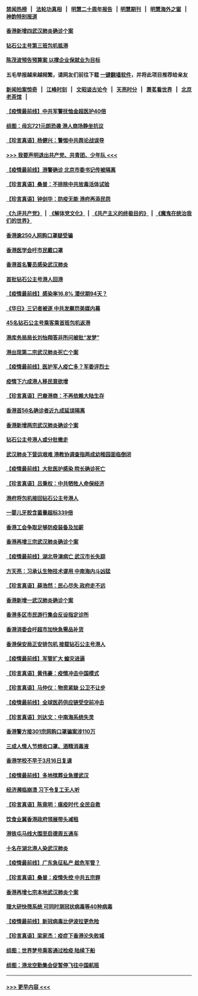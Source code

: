 #### [禁闻热榜](热点新闻.md?=0)  &nbsp;&nbsp;|&nbsp;&nbsp; [法轮功真相](https://github.com/gfw-breaker/truth/blob/master/README.md?=0) &nbsp;&nbsp;|&nbsp;&nbsp; [明慧二十周年报告](https://github.com/gfw-breaker/mh-reports/blob/master/README.md?=0) &nbsp;&nbsp;|&nbsp;&nbsp;[明慧期刊](https://github.com/gfw-breaker/mh-qikan) &nbsp;&nbsp;|&nbsp;&nbsp; [明慧海外之窗](https://github.com/gfw-breaker/mh-news/blob/master/README.md?=0) &nbsp;&nbsp;|&nbsp;&nbsp; [神韵特别报道](https://github.com/gfw-breaker/mh-news/blob/master/shenyun.md?=0)
#### [香港新增四武汉肺炎确诊个案](../pages/nsc415/n11890610.md?t=02241201) 
#### [钻石公主号第三班包机抵港](../pages/nsc415/n11890645.md?t=02241201) 
#### [陈茂波预告预算案 以撑企业保就业为目标](../pages/nsc415/n11890574.md?t=02241201) 
#### 五毛举报越来越频繁，请网友们前往下载 [一键翻墙软件](https://github.com/gfw-breaker/ssr-accounts)，并将此项目推荐给亲友
#### [新闻拍案惊奇](https://github.com/gfw-breaker/banned-news/blob/master/pages/link4.md) &nbsp;&nbsp;|&nbsp;&nbsp; [江峰时刻](https://github.com/gfw-breaker/banned-news/blob/master/pages/link4.md) &nbsp;&nbsp;|&nbsp;&nbsp; [文昭谈古论今](https://github.com/gfw-breaker/banned-news/blob/master/pages/link4.md) &nbsp;&nbsp;|&nbsp;&nbsp; [天亮时分](https://github.com/gfw-breaker/banned-news/blob/master/pages/link4.md) &nbsp;&nbsp;|&nbsp;&nbsp; [萧茗看世界](https://github.com/gfw-breaker/banned-news/blob/master/pages/link4.md) &nbsp;&nbsp;|&nbsp;&nbsp; [北京老茶馆](https://github.com/gfw-breaker/banned-news/blob/master/pages/link4.md) &nbsp;&nbsp;|&nbsp;&nbsp; 
#### [【疫情最前线】中共军警抚恤金超医护40倍](../pages/nsc415/n11890458.md?t=02241201) 
#### [组图：毋忘721元朗恐袭 港人商场静坐抗议](../pages/nsc415/n11876882.md?t=02241201) 
#### [【珍言真语】杨健兴：警惕中共舆论战误导](../pages/nsc415/n11888131.md?t=02241201) 
#### [>>> 我要声明退出共产党、共青团、少年队 <<<](https://github.com/begood0513/goodnews/blob/master/quit/letter.md) 
#### [【疫情最前线】港警确诊 北京市委书记传被隔离](../pages/nsc415/n11886872.md?t=02241201) 
#### [【珍言真语】桑普：不排除中共放毒活体试验](../pages/nsc415/n11886832.md?t=02241201) 
#### [【珍言真语】钟剑华：防疫无能 港府再添民怨](../pages/nsc415/n11884504.md?t=02241201) 
#### [《九评共产党》](https://github.com/begood0513/9ping.md/blob/master/README.md) &nbsp;|&nbsp; [《解体党文化》](../../../../jtdwh.md/blob/master/README.md)  &nbsp;|&nbsp; [《共产主义的终极目的》](../../../../gczydzjmd.md/blob/master/README.md) &nbsp;|&nbsp; [《魔鬼在统治我们的世界》](../../../../mgztzwmdsj.md/blob/master/README.md) 
#### [香港逾250人网购口罩疑受骗](../pages/nsc415/n11884388.md?t=02241201) 
#### [香港医学会吁市民戴口罩](../pages/nsc415/n11884367.md?t=02241201) 
#### [香港首名警员感染武汉肺炎](../pages/nsc415/n11884357.md?t=02241201) 
#### [首批钻石公主号港人回港](../pages/nsc415/n11884333.md?t=02241201) 
#### [【疫情最前线】感染率16.8% 潜伏期94天？](../pages/nsc415/n11884256.md?t=02241201) 
#### [《华日》三记者被逐 中共发飙罚美媒内幕](../pages/nsc415/n11884184.md?t=02241201) 
#### [45名钻石公主号乘客乘首班包机返港](../pages/nsc415/n11881770.md?t=02241201) 
#### [港库务局局长刘怡翔答非所问被批“发梦”](../pages/nsc415/n11881752.md?t=02241201) 
#### [港出现第二宗武汉肺炎死亡个案](../pages/nsc415/n11881736.md?t=02241201) 
#### [【疫情最前线】医护军人疫亡多？军委评烈士](../pages/nsc415/n11881655.md?t=02241201) 
#### [疫情下六成港人移民意欲增](../pages/nsc415/n11881699.md?t=02241201) 
#### [【珍言真语】巴裔港商：不再依赖大陆生存](../pages/nsc415/n11881126.md?t=02241201) 
#### [香港首56名确诊者近九成延误隔离](../pages/nsc415/n11879079.md?t=02241201) 
#### [香港新增两宗武汉肺炎确诊个案](../pages/nsc415/n11879064.md?t=02241201) 
#### [钻石公主号港人或分批撤走](../pages/nsc415/n11879029.md?t=02241201) 
#### [武汉肺炎下营运艰难 港教协调查指两成幼稚园面临倒闭](../pages/nsc415/n11878989.md?t=02241201) 
#### [【疫情最前线】大批医护感染 院长确诊死亡](../pages/nsc415/n11878595.md?t=02241201) 
#### [【珍言真语】吕秉权：中共牺牲人命保经济](../pages/nsc415/n11878390.md?t=02241201) 
#### [港府将包机接回钻石公主号港人](../pages/nsc415/n11876352.md?t=02241201) 
#### [一婴儿牙胶含菌量超标339倍](../pages/nsc415/n11876336.md?t=02241201) 
#### [香港工会争取足够防疫装备及加薪](../pages/nsc415/n11876313.md?t=02241201) 
#### [香港再增三宗武汉肺炎确诊个案](../pages/nsc415/n11876297.md?t=02241201) 
#### [【疫情最前线】湖北导演病亡 武汉市长失踪](../pages/nsc415/n11876272.md?t=02241201) 
#### [方天亮：习承认生物技术谬用 中南海内斗凶猛](../pages/nsc415/n11873679.md?t=02241201) 
#### [【珍言真语】薛浩然：民心尽失 政府走不远](../pages/nsc415/n11875838.md?t=02241201) 
#### [香港新增一武汉肺炎确诊个案](../pages/nsc415/n11874044.md?t=02241201) 
#### [香港多区市民游行集会反设指定诊所](../pages/nsc415/n11874017.md?t=02241201) 
#### [香港消委会吁超市加快急需品补货](../pages/nsc415/n11874003.md?t=02241201) 
#### [香港保安局正安排包机 接载钻石公主号港人](../pages/nsc415/n11873932.md?t=02241201) 
#### [【疫情最前线】军管扩大 蝗灾进逼](../pages/nsc415/n11873780.md?t=02241201) 
#### [【珍言真语】黄伟豪：疫情冲击中国模式](../pages/nsc415/n11873482.md?t=02241201) 
#### [【珍言真语】马仲仪：物资紧缺 公卫不让步](../pages/nsc415/n11872315.md?t=02241201) 
#### [【疫情最前线】全球医药供应链受空前冲击](../pages/nsc415/n11869614.md?t=02241201) 
#### [【珍言真语】刘达文：中南海系统失灵](../pages/nsc415/n11869465.md?t=02241201) 
#### [香港警方接301宗网购口罩骗案涉110万](../pages/nsc415/n11867572.md?t=02241201) 
#### [三成人情人节想收口罩、酒精消毒液](../pages/nsc415/n11867523.md?t=02241201) 
#### [香港学校不早于3月16日复课](../pages/nsc415/n11867498.md?t=02241201) 
#### [【疫情最前线】多地殡葬业急援武汉](../pages/nsc415/n11866914.md?t=02241201) 
#### [经济濒临崩溃 习下令复工无人听](../pages/nsc415/n11867269.md?t=02241201) 
#### [【珍言真语】陈竟明：瘟疫时代 全民自救](../pages/nsc415/n11866765.md?t=02241201) 
#### [饮食业冀香港政府领展带头减租](../pages/nsc415/n11864876.md?t=02241201) 
#### [港铁屯马线大围至启德周五通车](../pages/nsc415/n11864842.md?t=02241201) 
#### [十名在湖北港人染武汉肺炎](../pages/nsc415/n11864807.md?t=02241201) 
#### [【疫情最前线】广东急征私产 趁危军管？](../pages/nsc415/n11864205.md?t=02241201) 
#### [【珍言真语】桑普：疫情失控 中共五宗罪](../pages/nsc415/n11864157.md?t=02241201) 
#### [香港再增七宗本地武汉肺炎个案](../pages/nsc415/n11862405.md?t=02241201) 
#### [理大研快筛系统 可同时测冠状病毒等40种病毒](../pages/nsc415/n11862376.md?t=02241201) 
#### [【疫情最前线】新冠病毒比伊波拉更危险](../pages/nsc415/n11862199.md?t=02241201) 
#### [【珍言真语】梁家杰：疫症下香港沦失败城](../pages/nsc415/n11861588.md?t=02241201) 
#### [组图：世界梦号乘客通过检疫 陆续下船](../pages/nsc415/n11858302.md?t=02241201) 
#### [组图：港龙空勤集会促暂停飞往中国航班](../pages/nsc415/n11858190.md?t=02241201) 

----
#### [ >>> 更早内容 <<< ](../indexes/nsc415-earlier.md)
